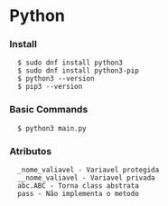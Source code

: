 # Python

### Install
```
  $ sudo dnf install python3
  $ sudo dnf install python3-pip
  $ python3 --version
  $ pip3 --version
```

### Basic Commands
```
  $ python3 main.py
```

### Atributos
```
  _nome_valiavel - Variavel protegida
  __nome_valiavel - Variavel privada
  abc.ABC - Torna class abstrata
  pass - Não implementa o metodo
```
